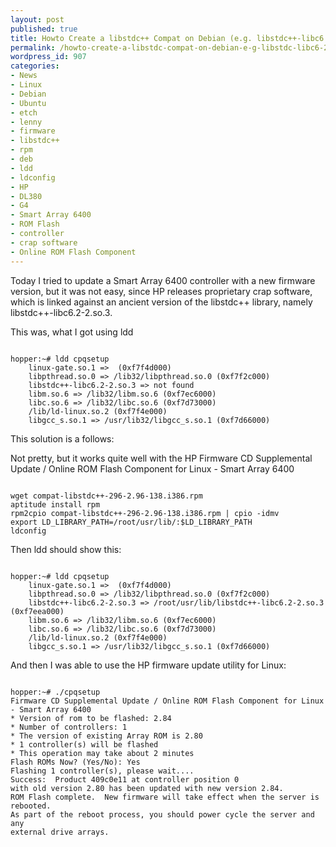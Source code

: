 ```yaml
---
layout: post
published: true
title: Howto Create a libstdc++ Compat on Debian (e.g. libstdc++-libc6.2-2.so.3)
permalink: /howto-create-a-libstdc-compat-on-debian-e-g-libstdc-libc6-2-2-so-3/
wordpress_id: 907
categories:
- News
- Linux
- Debian
- Ubuntu
- etch
- lenny
- firmware
- libstdc++
- rpm
- deb
- ldd
- ldconfig
- HP
- DL380
- G4
- Smart Array 6400
- ROM Flash
- controller
- crap software
- Online ROM Flash Component
---
```



Today I tried to update a Smart Array 6400 controller with a new firmware version, but it was not easy, since HP releases proprietary crap software, which is linked against an ancient version of the libstdc++ library, namely libstdc++-libc6.2-2.so.3.

This was, what I got using ldd 

```

hopper:~# ldd cpqsetup
	linux-gate.so.1 =>  (0xf7f4d000)
	libpthread.so.0 => /lib32/libpthread.so.0 (0xf7f2c000)
	libstdc++-libc6.2-2.so.3 => not found
	libm.so.6 => /lib32/libm.so.6 (0xf7ec6000)
	libc.so.6 => /lib32/libc.so.6 (0xf7d73000)
	/lib/ld-linux.so.2 (0xf7f4e000)
	libgcc_s.so.1 => /usr/lib32/libgcc_s.so.1 (0xf7d66000)

```


This solution is a follows:

Not pretty, but it works quite well with the HP Firmware CD Supplemental Update / Online ROM Flash Component for Linux - Smart Array 6400


```

wget compat-libstdc++-296-2.96-138.i386.rpm
aptitude install rpm
rpm2cpio compat-libstdc++-296-2.96-138.i386.rpm | cpio -idmv
export LD_LIBRARY_PATH=/root/usr/lib/:$LD_LIBRARY_PATH
ldconfig

```


Then ldd should show this:

```

hopper:~# ldd cpqsetup
	linux-gate.so.1 =>  (0xf7f4d000)
	libpthread.so.0 => /lib32/libpthread.so.0 (0xf7f2c000)
	libstdc++-libc6.2-2.so.3 => /root/usr/lib/libstdc++-libc6.2-2.so.3 (0xf7eea000)
	libm.so.6 => /lib32/libm.so.6 (0xf7ec6000)
	libc.so.6 => /lib32/libc.so.6 (0xf7d73000)
	/lib/ld-linux.so.2 (0xf7f4e000)
	libgcc_s.so.1 => /usr/lib32/libgcc_s.so.1 (0xf7d66000)

```


And then I was able to use the HP firmware update utility for Linux:

```

hopper:~# ./cpqsetup 
Firmware CD Supplemental Update / Online ROM Flash Component for Linux - Smart Array 6400
* Version of rom to be flashed: 2.84
* Number of controllers: 1
* The version of existing Array ROM is 2.80
* 1 controller(s) will be flashed
* This operation may take about 2 minutes
Flash ROMs Now? (Yes/No): Yes
Flashing 1 controller(s), please wait....
Success:  Product 409c0e11 at controller position 0
with old version 2.80 has been updated with new version 2.84.
ROM Flash complete.  New firmware will take effect when the server is rebooted.
As part of the reboot process, you should power cycle the server and any
external drive arrays.

```
